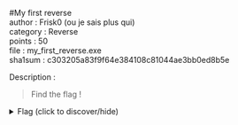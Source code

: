 #My first reverse  
author : Frisk0 (ou je sais plus qui)  
category : Reverse  
points : 50  
file : my_first_reverse.exe  
sha1sum : c303205a83f9f64e384108c81044ae3bb0ed8b5e  
  
Description :  
>
> Find the flag !
>
  
<details>  
    <summary>Flag (click to discover/hide)</summary>  
    <p>GH16{r3v3rs1ng_1s_c00l!}</p>  
</details>  

